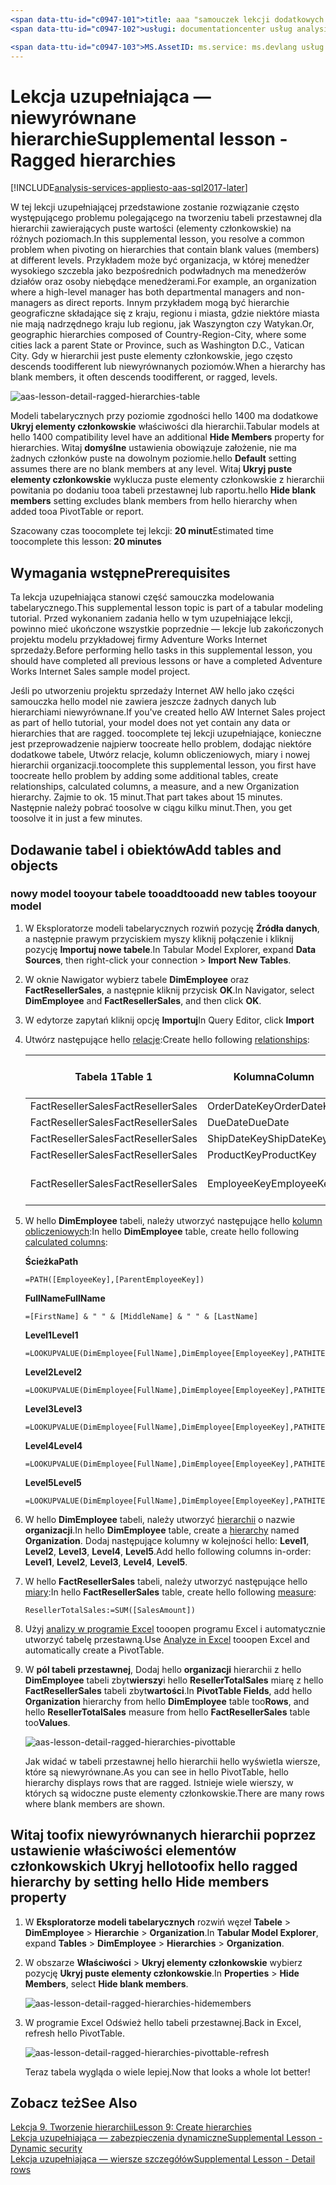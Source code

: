 ```yaml
---
<span data-ttu-id="c0947-101">title: aaa "samouczek lekcji dodatkowych usług Azure Analysis Services: niewyrównanych hierarchie | Opis elementu Microsoft Docs": w tym artykule opisano, jak toofix niewyrównanych hierarchie hello samouczka usług Azure Analysis Services.</span><span class="sxs-lookup"><span data-stu-id="c0947-101">title: aaa"Azure Analysis Services tutorial supplemental lesson: Ragged hierarchies | Microsoft Docs" description: Describes how toofix ragged hierarchies in hello Azure Analysis Services tutorial.</span></span>
<span data-ttu-id="c0947-102">usługi: documentationcenter usług analysis services: "Autor: minewiskan Menedżera: Edytor erikre:" tagów: "</span><span class="sxs-lookup"><span data-stu-id="c0947-102">services: analysis-services documentationcenter: '' author: minewiskan manager: erikre editor: '' tags: ''</span></span>

<span data-ttu-id="c0947-103">MS.AssetID: ms.service: ms.devlang usług analysis services: NA ms.topic: get-started-article ms.tgt_pltfrm: NA ms.workload: na ms.date: 05/26/2017 ms.author: owend</span><span class="sxs-lookup"><span data-stu-id="c0947-103">ms.assetid: ms.service: analysis-services ms.devlang: NA ms.topic: get-started-article ms.tgt_pltfrm: NA ms.workload: na ms.date: 05/26/2017 ms.author: owend</span></span>
---
```

# <a name="supplemental-lesson---ragged-hierarchies"></a><span data-ttu-id="c0947-104">Lekcja uzupełniająca — niewyrównane hierarchie</span><span class="sxs-lookup"><span data-stu-id="c0947-104">Supplemental lesson - Ragged hierarchies</span></span>

[!INCLUDE[analysis-services-appliesto-aas-sql2017-later](../../../includes/analysis-services-appliesto-aas-sql2017-later.md)]

<span data-ttu-id="c0947-105">W tej lekcji uzupełniającej przedstawione zostanie rozwiązanie często występującego problemu polegającego na tworzeniu tabeli przestawnej dla hierarchii zawierających puste wartości (elementy członkowskie) na różnych poziomach.</span><span class="sxs-lookup"><span data-stu-id="c0947-105">In this supplemental lesson, you resolve a common problem when pivoting on hierarchies that contain blank values (members) at different levels.</span></span> <span data-ttu-id="c0947-106">Przykładem może być organizacja, w której menedżer wysokiego szczebla jako bezpośrednich podwładnych ma menedżerów działów oraz osoby niebędące menedżerami.</span><span class="sxs-lookup"><span data-stu-id="c0947-106">For example, an organization where a high-level manager has both departmental managers and non-managers as direct reports.</span></span> <span data-ttu-id="c0947-107">Innym przykładem mogą być hierarchie geograficzne składające się z kraju, regionu i miasta, gdzie niektóre miasta nie mają nadrzędnego kraju lub regionu, jak Waszyngton czy Watykan.</span><span class="sxs-lookup"><span data-stu-id="c0947-107">Or, geographic hierarchies composed of Country-Region-City, where some cities lack a parent State or Province, such as Washington D.C., Vatican City.</span></span> <span data-ttu-id="c0947-108">Gdy w hierarchii jest puste elementy członkowskie, jego często descends toodifferent lub niewyrównanych poziomów.</span><span class="sxs-lookup"><span data-stu-id="c0947-108">When a hierarchy has blank members, it often descends toodifferent, or ragged, levels.</span></span>

![aas-lesson-detail-ragged-hierarchies-table](../tutorials/media/aas-lesson-detail-ragged-hierarchies-table.png)

<span data-ttu-id="c0947-110">Modeli tabelarycznych przy poziomie zgodności hello 1400 ma dodatkowe **Ukryj elementy członkowskie** właściwości dla hierarchii.</span><span class="sxs-lookup"><span data-stu-id="c0947-110">Tabular models at hello 1400 compatibility level have an additional **Hide Members** property for hierarchies.</span></span> <span data-ttu-id="c0947-111">Witaj **domyślne** ustawienia obowiązuje założenie, nie ma żadnych członków puste na dowolnym poziomie.</span><span class="sxs-lookup"><span data-stu-id="c0947-111">hello **Default** setting assumes there are no blank members at any level.</span></span> <span data-ttu-id="c0947-112">Witaj **Ukryj puste elementy członkowskie** wyklucza puste elementy członkowskie z hierarchii powitania po dodaniu tooa tabeli przestawnej lub raportu.</span><span class="sxs-lookup"><span data-stu-id="c0947-112">hello **Hide blank members** setting excludes blank members from hello hierarchy when added tooa PivotTable or report.</span></span>  
  
<span data-ttu-id="c0947-113">Szacowany czas toocomplete tej lekcji: **20 minut**</span><span class="sxs-lookup"><span data-stu-id="c0947-113">Estimated time toocomplete this lesson: **20 minutes**</span></span>  
  
## <a name="prerequisites"></a><span data-ttu-id="c0947-114">Wymagania wstępne</span><span class="sxs-lookup"><span data-stu-id="c0947-114">Prerequisites</span></span>  
<span data-ttu-id="c0947-115">Ta lekcja uzupełniająca stanowi część samouczka modelowania tabelarycznego.</span><span class="sxs-lookup"><span data-stu-id="c0947-115">This supplemental lesson topic is part of a tabular modeling tutorial.</span></span> <span data-ttu-id="c0947-116">Przed wykonaniem zadania hello w tym uzupełniające lekcji, powinno mieć ukończone wszystkie poprzednie — lekcje lub zakończonych projektu modelu przykładowej firmy Adventure Works Internet sprzedaży.</span><span class="sxs-lookup"><span data-stu-id="c0947-116">Before performing hello tasks in this supplemental lesson, you should have completed all previous lessons or have a completed Adventure Works Internet Sales sample model project.</span></span> 

<span data-ttu-id="c0947-117">Jeśli po utworzeniu projektu sprzedaży Internet AW hello jako części samouczka hello model nie zawiera jeszcze żadnych danych lub hierarchiami niewyrównane.</span><span class="sxs-lookup"><span data-stu-id="c0947-117">If you've created hello AW Internet Sales project as part of hello tutorial, your model does not yet contain any data or hierarchies that are ragged.</span></span> <span data-ttu-id="c0947-118">toocomplete tej lekcji uzupełniające, konieczne jest przeprowadzenie najpierw toocreate hello problem, dodając niektóre dodatkowe tabele, Utwórz relacje, kolumn obliczeniowych, miary i nowej hierarchii organizacji.</span><span class="sxs-lookup"><span data-stu-id="c0947-118">toocomplete this supplemental lesson, you first have toocreate hello problem by adding some additional tables, create relationships, calculated columns, a measure, and a new Organization hierarchy.</span></span> <span data-ttu-id="c0947-119">Zajmie to ok. 15 minut.</span><span class="sxs-lookup"><span data-stu-id="c0947-119">That part takes about 15 minutes.</span></span> <span data-ttu-id="c0947-120">Następnie należy pobrać toosolve w ciągu kilku minut.</span><span class="sxs-lookup"><span data-stu-id="c0947-120">Then, you get toosolve it in just a few minutes.</span></span>  

## <a name="add-tables-and-objects"></a><span data-ttu-id="c0947-121">Dodawanie tabel i obiektów</span><span class="sxs-lookup"><span data-stu-id="c0947-121">Add tables and objects</span></span>
  
### <a name="tooadd-new-tables-tooyour-model"></a><span data-ttu-id="c0947-122">nowy model tooyour tabele tooadd</span><span class="sxs-lookup"><span data-stu-id="c0947-122">tooadd new tables tooyour model</span></span>
  
1.  <span data-ttu-id="c0947-123">W Eksploratorze modeli tabelarycznych rozwiń pozycję **Źródła danych**, a następnie prawym przyciskiem myszy kliknij połączenie i kliknij pozycję **Importuj nowe tabele**.</span><span class="sxs-lookup"><span data-stu-id="c0947-123">In Tabular Model Explorer, expand **Data Sources**, then right-click your connection > **Import New Tables**.</span></span>
  
2.  <span data-ttu-id="c0947-124">W oknie Nawigator wybierz tabele **DimEmployee** oraz **FactResellerSales**, a następnie kliknij przycisk **OK**.</span><span class="sxs-lookup"><span data-stu-id="c0947-124">In Navigator, select **DimEmployee** and **FactResellerSales**, and then click **OK**.</span></span>

3.  <span data-ttu-id="c0947-125">W edytorze zapytań kliknij opcję **Importuj**</span><span class="sxs-lookup"><span data-stu-id="c0947-125">In Query Editor, click **Import**</span></span>

4.  <span data-ttu-id="c0947-126">Utwórz następujące hello [relacje](../tutorials/aas-lesson-4-create-relationships.md):</span><span class="sxs-lookup"><span data-stu-id="c0947-126">Create hello following [relationships](../tutorials/aas-lesson-4-create-relationships.md):</span></span>

    | <span data-ttu-id="c0947-127">Tabela 1</span><span class="sxs-lookup"><span data-stu-id="c0947-127">Table 1</span></span>           | <span data-ttu-id="c0947-128">Kolumna</span><span class="sxs-lookup"><span data-stu-id="c0947-128">Column</span></span>       | <span data-ttu-id="c0947-129">Kierunek filtru</span><span class="sxs-lookup"><span data-stu-id="c0947-129">Filter Direction</span></span>   | <span data-ttu-id="c0947-130">Tabela 2</span><span class="sxs-lookup"><span data-stu-id="c0947-130">Table 2</span></span>     | <span data-ttu-id="c0947-131">Kolumna</span><span class="sxs-lookup"><span data-stu-id="c0947-131">Column</span></span>      | <span data-ttu-id="c0947-132">Aktywne</span><span class="sxs-lookup"><span data-stu-id="c0947-132">Active</span></span> |
    |-------------------|--------------|--------------------|-------------|-------------|--------|
    | <span data-ttu-id="c0947-133">FactResellerSales</span><span class="sxs-lookup"><span data-stu-id="c0947-133">FactResellerSales</span></span> | <span data-ttu-id="c0947-134">OrderDateKey</span><span class="sxs-lookup"><span data-stu-id="c0947-134">OrderDateKey</span></span> | <span data-ttu-id="c0947-135">Domyślne</span><span class="sxs-lookup"><span data-stu-id="c0947-135">Default</span></span>            | <span data-ttu-id="c0947-136">DimDate</span><span class="sxs-lookup"><span data-stu-id="c0947-136">DimDate</span></span>     | <span data-ttu-id="c0947-137">Date</span><span class="sxs-lookup"><span data-stu-id="c0947-137">Date</span></span>        | <span data-ttu-id="c0947-138">Tak</span><span class="sxs-lookup"><span data-stu-id="c0947-138">Yes</span></span>    |
    | <span data-ttu-id="c0947-139">FactResellerSales</span><span class="sxs-lookup"><span data-stu-id="c0947-139">FactResellerSales</span></span> | <span data-ttu-id="c0947-140">DueDate</span><span class="sxs-lookup"><span data-stu-id="c0947-140">DueDate</span></span>      | <span data-ttu-id="c0947-141">Domyślne</span><span class="sxs-lookup"><span data-stu-id="c0947-141">Default</span></span>            | <span data-ttu-id="c0947-142">DimDate</span><span class="sxs-lookup"><span data-stu-id="c0947-142">DimDate</span></span>     | <span data-ttu-id="c0947-143">Date</span><span class="sxs-lookup"><span data-stu-id="c0947-143">Date</span></span>        | <span data-ttu-id="c0947-144">Nie</span><span class="sxs-lookup"><span data-stu-id="c0947-144">No</span></span>     |
    | <span data-ttu-id="c0947-145">FactResellerSales</span><span class="sxs-lookup"><span data-stu-id="c0947-145">FactResellerSales</span></span> | <span data-ttu-id="c0947-146">ShipDateKey</span><span class="sxs-lookup"><span data-stu-id="c0947-146">ShipDateKey</span></span>  | <span data-ttu-id="c0947-147">Domyślne</span><span class="sxs-lookup"><span data-stu-id="c0947-147">Default</span></span>            | <span data-ttu-id="c0947-148">DimDate</span><span class="sxs-lookup"><span data-stu-id="c0947-148">DimDate</span></span>     | <span data-ttu-id="c0947-149">Date</span><span class="sxs-lookup"><span data-stu-id="c0947-149">Date</span></span>        | <span data-ttu-id="c0947-150">Nie</span><span class="sxs-lookup"><span data-stu-id="c0947-150">No</span></span>     |
    | <span data-ttu-id="c0947-151">FactResellerSales</span><span class="sxs-lookup"><span data-stu-id="c0947-151">FactResellerSales</span></span> | <span data-ttu-id="c0947-152">ProductKey</span><span class="sxs-lookup"><span data-stu-id="c0947-152">ProductKey</span></span>   | <span data-ttu-id="c0947-153">Domyślne</span><span class="sxs-lookup"><span data-stu-id="c0947-153">Default</span></span>            | <span data-ttu-id="c0947-154">DimProduct</span><span class="sxs-lookup"><span data-stu-id="c0947-154">DimProduct</span></span>  | <span data-ttu-id="c0947-155">ProductKey</span><span class="sxs-lookup"><span data-stu-id="c0947-155">ProductKey</span></span>  | <span data-ttu-id="c0947-156">Tak</span><span class="sxs-lookup"><span data-stu-id="c0947-156">Yes</span></span>    |
    | <span data-ttu-id="c0947-157">FactResellerSales</span><span class="sxs-lookup"><span data-stu-id="c0947-157">FactResellerSales</span></span> | <span data-ttu-id="c0947-158">EmployeeKey</span><span class="sxs-lookup"><span data-stu-id="c0947-158">EmployeeKey</span></span>  | <span data-ttu-id="c0947-159">Tabele tooBoth</span><span class="sxs-lookup"><span data-stu-id="c0947-159">tooBoth Tables</span></span> | <span data-ttu-id="c0947-160">DimEmployee</span><span class="sxs-lookup"><span data-stu-id="c0947-160">DimEmployee</span></span> | <span data-ttu-id="c0947-161">EmployeeKey</span><span class="sxs-lookup"><span data-stu-id="c0947-161">EmployeeKey</span></span> | <span data-ttu-id="c0947-162">Tak</span><span class="sxs-lookup"><span data-stu-id="c0947-162">Yes</span></span>    |

5. <span data-ttu-id="c0947-163">W hello **DimEmployee** tabeli, należy utworzyć następujące hello [kolumn obliczeniowych](../tutorials/aas-lesson-5-create-calculated-columns.md):</span><span class="sxs-lookup"><span data-stu-id="c0947-163">In hello **DimEmployee** table, create hello following [calculated columns](../tutorials/aas-lesson-5-create-calculated-columns.md):</span></span> 

    <span data-ttu-id="c0947-164">**Ścieżka**</span><span class="sxs-lookup"><span data-stu-id="c0947-164">**Path**</span></span> 
    ```
    =PATH([EmployeeKey],[ParentEmployeeKey])
    ```

    <span data-ttu-id="c0947-165">**FullName**</span><span class="sxs-lookup"><span data-stu-id="c0947-165">**FullName**</span></span> 
    ```
    =[FirstName] & " " & [MiddleName] & " " & [LastName]
    ```

    <span data-ttu-id="c0947-166">**Level1**</span><span class="sxs-lookup"><span data-stu-id="c0947-166">**Level1**</span></span> 
    ```
    =LOOKUPVALUE(DimEmployee[FullName],DimEmployee[EmployeeKey],PATHITEM([Path],1,1)) 
    ```

    <span data-ttu-id="c0947-167">**Level2**</span><span class="sxs-lookup"><span data-stu-id="c0947-167">**Level2**</span></span> 
    ```
    =LOOKUPVALUE(DimEmployee[FullName],DimEmployee[EmployeeKey],PATHITEM([Path],1,2)) 
    ```

    <span data-ttu-id="c0947-168">**Level3**</span><span class="sxs-lookup"><span data-stu-id="c0947-168">**Level3**</span></span> 
    ```
    =LOOKUPVALUE(DimEmployee[FullName],DimEmployee[EmployeeKey],PATHITEM([Path],1,3)) 
    ```

    <span data-ttu-id="c0947-169">**Level4**</span><span class="sxs-lookup"><span data-stu-id="c0947-169">**Level4**</span></span> 
    ```
    =LOOKUPVALUE(DimEmployee[FullName],DimEmployee[EmployeeKey],PATHITEM([Path],1,4)) 
    ```

    <span data-ttu-id="c0947-170">**Level5**</span><span class="sxs-lookup"><span data-stu-id="c0947-170">**Level5**</span></span> 
    ```
    =LOOKUPVALUE(DimEmployee[FullName],DimEmployee[EmployeeKey],PATHITEM([Path],1,5)) 
    ```

6.  <span data-ttu-id="c0947-171">W hello **DimEmployee** tabeli, należy utworzyć [hierarchii](../tutorials/aas-lesson-9-create-hierarchies.md) o nazwie **organizacji**.</span><span class="sxs-lookup"><span data-stu-id="c0947-171">In hello **DimEmployee** table, create a [hierarchy](../tutorials/aas-lesson-9-create-hierarchies.md) named **Organization**.</span></span> <span data-ttu-id="c0947-172">Dodaj następujące kolumny w kolejności hello: **Level1**, **Level2**, **Level3**, **Level4**, **Level5**.</span><span class="sxs-lookup"><span data-stu-id="c0947-172">Add hello following columns in-order: **Level1**, **Level2**, **Level3**, **Level4**, **Level5**.</span></span>

7.  <span data-ttu-id="c0947-173">W hello **FactResellerSales** tabeli, należy utworzyć następujące hello [miary](../tutorials/aas-lesson-6-create-measures.md):</span><span class="sxs-lookup"><span data-stu-id="c0947-173">In hello **FactResellerSales** table, create hello following [measure](../tutorials/aas-lesson-6-create-measures.md):</span></span>

    ```
    ResellerTotalSales:=SUM([SalesAmount])
    ```

8.  <span data-ttu-id="c0947-174">Użyj [analizy w programie Excel](../tutorials/aas-lesson-12-analyze-in-excel.md) tooopen programu Excel i automatycznie utworzyć tabelę przestawną.</span><span class="sxs-lookup"><span data-stu-id="c0947-174">Use [Analyze in Excel](../tutorials/aas-lesson-12-analyze-in-excel.md) tooopen Excel and automatically create a PivotTable.</span></span>

9.  <span data-ttu-id="c0947-175">W **pól tabeli przestawnej**, Dodaj hello **organizacji** hierarchii z hello **DimEmployee** tabeli zbyt**wierszy**i hello **ResellerTotalSales** miarę z hello **FactResellerSales** tabeli zbyt**wartości**.</span><span class="sxs-lookup"><span data-stu-id="c0947-175">In **PivotTable Fields**, add hello **Organization** hierarchy from hello **DimEmployee** table too**Rows**, and hello **ResellerTotalSales** measure from hello **FactResellerSales**  table too**Values**.</span></span>

    ![aas-lesson-detail-ragged-hierarchies-pivottable](../tutorials/media/aas-lesson-detail-ragged-hierarchies-pivottable.png)

    <span data-ttu-id="c0947-177">Jak widać w tabeli przestawnej hello hierarchii hello wyświetla wiersze, które są niewyrównane.</span><span class="sxs-lookup"><span data-stu-id="c0947-177">As you can see in hello PivotTable, hello hierarchy displays rows that are ragged.</span></span> <span data-ttu-id="c0947-178">Istnieje wiele wierszy, w których są widoczne puste elementy członkowskie.</span><span class="sxs-lookup"><span data-stu-id="c0947-178">There are many rows where blank members are shown.</span></span>

## <a name="toofix-hello-ragged-hierarchy-by-setting-hello-hide-members-property"></a><span data-ttu-id="c0947-179">Witaj toofix niewyrównanych hierarchii poprzez ustawienie właściwości elementów członkowskich Ukryj hello</span><span class="sxs-lookup"><span data-stu-id="c0947-179">toofix hello ragged hierarchy by setting hello Hide members property</span></span>

1.  <span data-ttu-id="c0947-180">W **Eksploratorze modeli tabelarycznych** rozwiń węzeł **Tabele** > **DimEmployee** > **Hierarchie** > **Organization**.</span><span class="sxs-lookup"><span data-stu-id="c0947-180">In **Tabular Model Explorer**, expand **Tables** > **DimEmployee** > **Hierarchies** > **Organization**.</span></span>

2.  <span data-ttu-id="c0947-181">W obszarze **Właściwości** > **Ukryj elementy członkowskie** wybierz pozycję **Ukryj puste elementy członkowskie**.</span><span class="sxs-lookup"><span data-stu-id="c0947-181">In **Properties** > **Hide Members**, select **Hide blank members**.</span></span> 

    ![aas-lesson-detail-ragged-hierarchies-hidemembers](../tutorials/media/aas-lesson-detail-ragged-hierarchies-hidemembers.png)

3.  <span data-ttu-id="c0947-183">W programie Excel Odśwież hello tabeli przestawnej.</span><span class="sxs-lookup"><span data-stu-id="c0947-183">Back in Excel, refresh hello PivotTable.</span></span> 

    ![aas-lesson-detail-ragged-hierarchies-pivottable-refresh](../tutorials/media/aas-lesson-detail-ragged-hierarchies-pivottable-refresh.png)

    <span data-ttu-id="c0947-185">Teraz tabela wygląda o wiele lepiej.</span><span class="sxs-lookup"><span data-stu-id="c0947-185">Now that looks a whole lot better!</span></span>

## <a name="see-also"></a><span data-ttu-id="c0947-186">Zobacz też</span><span class="sxs-lookup"><span data-stu-id="c0947-186">See Also</span></span>   
[<span data-ttu-id="c0947-187">Lekcja 9. Tworzenie hierarchii</span><span class="sxs-lookup"><span data-stu-id="c0947-187">Lesson 9: Create hierarchies</span></span>](../tutorials/aas-lesson-9-create-hierarchies.md)  
[<span data-ttu-id="c0947-188">Lekcja uzupełniająca — zabezpieczenia dynamiczne</span><span class="sxs-lookup"><span data-stu-id="c0947-188">Supplemental Lesson - Dynamic security</span></span>](../tutorials/aas-supplemental-lesson-dynamic-security.md)  
[<span data-ttu-id="c0947-189">Lekcja uzupełniająca — wiersze szczegółów</span><span class="sxs-lookup"><span data-stu-id="c0947-189">Supplemental Lesson - Detail rows</span></span>](../tutorials/aas-supplemental-lesson-detail-rows.md)  